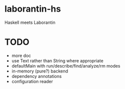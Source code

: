 laborantin-hs
=============

Haskell meets Laborantin


# TODO

* more doc
* use Text rather than String where appropriate
* defaultMain with run/describe/find/analyze/rm modes
* in-memory (pure?) backend
* dependency annotations
* configuration reader
